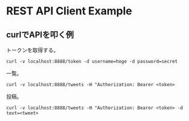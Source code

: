 # REST API Client Example

## curlでAPIを叩く例

トークンを取得する。

```
curl -v localhost:8888/token -d username=hoge -d password=secret
```

一覧。

```
curl -v localhost:8888/tweets -H "Authorization: Bearer <token>
```

投稿。

```
curl -v localhost:8888/tweets -H "Authorization: Bearer <token> -d text=<tweet>
```

